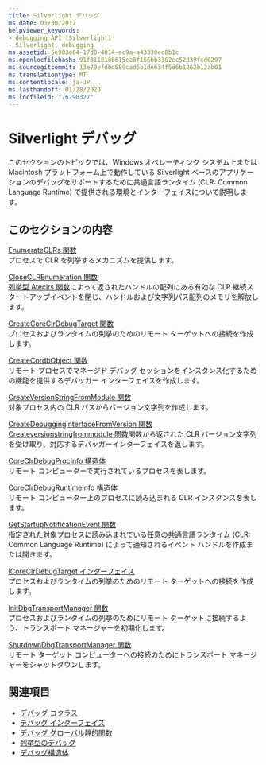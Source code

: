 ```yaml
---
title: Silverlight デバッグ
ms.date: 03/30/2017
helpviewer_keywords:
- debugging API [Silverlight]
- Silverlight, debugging
ms.assetid: 5e903e04-17d0-4014-ac9a-a43330ec8b1c
ms.openlocfilehash: 91f311818b615ea8f166bb3362ec52d39fcd0297
ms.sourcegitcommit: 13e79efdbd589cad6b1de634f5d6b1262b12ab01
ms.translationtype: MT
ms.contentlocale: ja-JP
ms.lasthandoff: 01/28/2020
ms.locfileid: "76790327"
---
```

# <a name="silverlight-debugging"></a>Silverlight デバッグ
このセクションのトピックでは、Windows オペレーティング システム上または Macintosh プラットフォーム上で動作している Silverlight ベースのアプリケーションのデバッグをサポートするために共通言語ランタイム (CLR: Common Language Runtime) で提供される環境とインターフェイスについて説明します。  
  
## <a name="in-this-section"></a>このセクションの内容  
 [EnumerateCLRs 関数](enumerateclrs-function.md)  
 プロセスで CLR を列挙するメカニズムを提供します。  
  
 [CloseCLREnumeration 関数](closeclrenumeration-function.md)  
 [列挙型 Ateclrs 関数](enumerateclrs-function.md)によって返されたハンドルの配列にある有効な CLR 継続スタートアップイベントを閉じ、ハンドルおよび文字列パス配列のメモリを解放します。  
  
 [CreateCoreClrDebugTarget 関数](createcoreclrdebugtarget-function.md)  
 プロセスおよびランタイムの列挙のためのリモート ターゲットへの接続を作成します。  
  
 [CreateCordbObject 関数](createcordbobject-function.md)  
 リモート プロセスでマネージド デバッグ セッションをインスタンス化するための機能を提供するデバッガー インターフェイスを作成します。  
  
 [CreateVersionStringFromModule 関数](createversionstringfrommodule-function.md)  
 対象プロセス内の CLR パスからバージョン文字列を作成します。  
  
 [CreateDebuggingInterfaceFromVersion 関数](createdebugginginterfacefromversion-function-for-silverlight.md)  
 [Createversionstringfrommodule 関数](createversionstringfrommodule-function.md)関数から返された CLR バージョン文字列を受け取り、対応するデバッガーインターフェイスを返します。  
  
 [CoreClrDebugProcInfo 構造体](coreclrdebugprocinfo-structure.md)  
 リモート コンピューターで実行されているプロセスを表します。  
  
 [CoreClrDebugRuntimeInfo 構造体](coreclrdebugruntimeinfo-structure.md)  
 リモート コンピューター上のプロセスに読み込まれる CLR インスタンスを表します。  
  
 [GetStartupNotificationEvent 関数](getstartupnotificationevent-function.md)  
 指定された対象プロセスに読み込まれている任意の共通言語ランタイム (CLR: Common Language Runtime) によって通知されるイベント ハンドルを作成または開きます。  
  
 [ICoreClrDebugTarget インターフェイス](icoreclrdebugtarget-interface.md)  
 プロセスおよびランタイムの列挙のためのリモート ターゲットへの接続を作成します。  
  
 [InitDbgTransportManager 関数](initdbgtransportmanager-function.md)  
 プロセスおよびランタイムの列挙のためにリモート ターゲットに接続するよう、トランスポート マネージャーを初期化します。  
  
 [ShutdownDbgTransportManager 関数](shutdowndbgtransportmanager-function.md)  
 リモート ターゲット コンピューターへの接続のためにトランスポート マネージャーをシャットダウンします。  
  
## <a name="see-also"></a>関連項目

- [デバッグ コクラス](debugging-coclasses.md)
- [デバッグ インターフェイス](debugging-interfaces.md)
- [デバッグ グローバル静的関数](debugging-global-static-functions.md)
- [列挙型のデバッグ](debugging-enumerations.md)
- [デバッグ構造体](debugging-structures.md)
